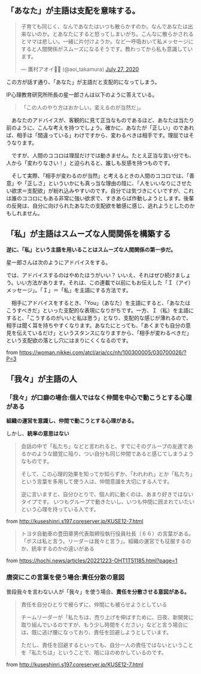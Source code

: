 



## 「あなた」が主語は支配を意味する。

<blockquote class="twitter-tweet"><p lang="ja" dir="ltr">子育ても同じく、なんであなたはいつも散らかすのか。なんであなたは出来ないのか。とあなたにすると怒ってしまいがち。こんなに散らかされるとママは悲しい。一緒に片付けようか。など一呼吸おいて私メッセージにすると人間関係がスムーズになるそうです。教わってから私も意識しています。</p>&mdash; 鷹村アオイ💎✨ (@aoi_takamura) <a href="https://twitter.com/aoi_takamura/status/1287755882026033159?ref_src=twsrc%5Etfw">July 27, 2020</a></blockquote> <script async src="https://platform.twitter.com/widgets.js" charset="utf-8"></script>


この方が話す通り、「あなた」が主語だと支配的になってしまう。

IP心理教育研究所所長の星一郎さんは以下のように答えている。

> 「この人のやり方はおかしい。変えるのが当然だ」。

　あなたのアドバイスが、客観的に見て正当なものであるほど、あなたは当たり前のように、こんな考えを持つでしょう。確かに、あなたが「正しい」のであれば、相手は「間違っている」わけですから、変わるべきは相手です。理屈ではそうなります。

　ですが、人間のココロは理屈だけでは動きません。たとえ正当な言い分でも、人から「変わりなさい！」と迫られると、誰しも反感を持つものです。

　そして実際、「相手が変わるのが当然」と考えるときの人間のココロでは、「善意」や「正しさ」といういかにも真っ当な理由の陰に、「人をいいなりにさせたい欲求＝支配欲」が紛れ込みやすいのです。自分では気づきにくいですが、これは誰のココロにもある非常に強い欲求で、すきあらば作動しようとします。後輩の反発は、自分に向けられたあなたの支配欲を敏感に感じ、逃れようとしたのかもしれません。


## 「私」が主語はスムーズな人間関係を構築する

**逆に、「私」という主語を用いることはスムーズな人間関係の第一歩だ。**


星一郎さんは次のようにアドバイスをする。

では、アドバイスするのはやめたほうがいい？ いいえ、それはぜひ続けましょう。いい方法があります。それは、この連載で以前にもお伝えした「Ｉ（アイ）メッセージ」。「Ｉ」＝「私」を主語にする方法です。

　相手にアドバイスをするとき、「You」（あなた）を主語にすると、「あなたはこうすべきだ」といった支配的な表現になりがちです。一方、Ｉ（私）を主語にすると、「こうするのがいいと私は思う」となり、支配的な感じが薄れるので、相手は聞く耳を持ちやすくなります。あなたにとっても、「あくまでも自分の意見を伝えているだけ」というスタンスになりますから、「相手が変わるべきだ」という支配欲の落とし穴にはまりにくくなるのです。



from https://woman.nikkei.com/atcl/aria/cc/nh/100300005/030700026/?P=3




## 「我々」が主語の人

### 「我々」が口癖の場合:個人ではなく仲間を中心で動こうとする心理がある

**組織の運営を意識し、仲間で動こうとする心理がある。**

しかし、**統率の意思はない**

> 会話の中で「私たち」などと言われると、すでにそのグループの友達であるかのような錯覚に陥り、つい自分も同じ仲間であると感じてしまうようなものです。
> 
> そして、この心理的効果を知ってか知らずか、「われわれ」とか「私たち」という言葉を多用して使う人は、仲間意識を大切にする人です。
> 
> 逆に言いますと、自分ひとりで、個人的に動くのは、あまり好きではないタイプです。
> いつもグループで動きたいし、いつも仲間に囲まれていたいという心理を持っている人です。

from http://kuseshinri.s197.coreserver.jp/KUSE12-7.html

> トヨタ自動車の豊田章男代表取締役執行役員社長（６６）の言葉がある。「ボスは私と言う。リーダーは我々と言う」。組織の運営でも征服するのか、統率するのかの違いがある

from https://hochi.news/articles/20221223-OHT1T51185.html?page=1


### 唐突にこの言葉を使う場合:責任分散の意図

普段我々を言わない人が「我々」を使う場合、**責任を分散させる意図がある。**

> 責任を自分ひとりで被らずに、仲間にも被らせようとしている
> 
> チームリーダーが「私たちは、売り上げを伸ばすために、日夜、新開発に取り組んでいるのですが、もう少し時間をください」などと言う場合には、既に逃げ腰になっており、責任を回避しようとしています。
> 
> ただし、責任を回避するといっても、自分一人の責任ではないということを「私たちは」ということで、暗にほのめかしているのです。

from http://kuseshinri.s197.coreserver.jp/KUSE12-7.html
















